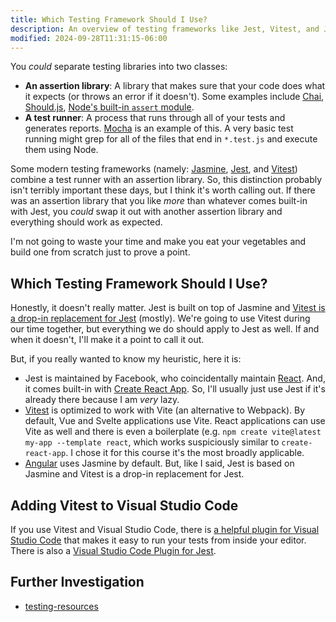 ```yaml
---
title: Which Testing Framework Should I Use?
description: An overview of testing frameworks like Jest, Vitest, and Jasmine.
modified: 2024-09-28T11:31:15-06:00
---
```


You *could* separate testing libraries into two classes:

- **An assertion library**: A library that makes sure that your code does what it expects (or throws an error if it doesn't). Some examples include [Chai](https://www.chaijs.com), [Should.js](https://shouldjs.github.io), [Node's built-in `assert` module](https://nodejs.org/api/assert.html).
- **A test runner**: A process that runs through all of your tests and generates reports. [Mocha](https://mochajs.org) is an example of this. A very basic test running might grep for all of the files that end in `*.test.js` and execute them using Node.

Some modern testing frameworks (namely: [Jasmine](https://jasmine.github.io), [Jest](https://jestjs.io), and [Vitest](https://vitest.dev)) combine a test runner with an assertion library. So, this distinction probably isn't terribly important these days, but I think it's worth calling out. If there was an assertion library that you like *more* than whatever comes built-in with Jest, you *could* swap it out with another assertion library and everything should work as expected.

I'm not going to waste your time and make you eat your vegetables and build one from scratch just to prove a point.

## Which Testing Framework Should I Use?

Honestly, it doesn't really matter. Jest is built on top of Jasmine and [Vitest is a drop-in replacement for Jest](https://vitest.dev/guide/comparisons.html) (mostly). We're going to use Vitest during our time together, but everything we do should apply to Jest as well. If and when it doesn't, I'll make it a point to call it out.

But, if you really wanted to know my heuristic, here it is:

- Jest is maintained by Facebook, who coincidentally maintain [React](https://reactjs.org/docs/testing-recipes.html#gatsby-focus-wrapper). And, it comes built-in with [Create React App](https://reactjs.org/docs/create-a-new-react-app.html#create-react-app). So, I'll usually just use Jest if it's already there because I am *very* lazy.
- [Vitest](https://vitest.dev) is optimized to work with Vite (an alternative to Webpack). By default, Vue and Svelte applications use Vite. React applications can use Vite as well and there is even a boilerplate (e.g. `npm create vite@latest my-app --template react`, which works suspiciously similar to `create-react-app`. I chose it for this course it's the most broadly applicable.
- [Angular](https://angular.io/guide/testing) uses Jasmine by default. But, like I said, Jest is based on Jasmine and Vitest is a drop-in replacement for Jest.

## Adding Vitest to Visual Studio Code

If you use Vitest and Visual Studio Code, there is [a helpful plugin for Visual Studio Code](https://marketplace.visualstudio.com/items?itemName=ZixuanChen.vitest-explorer) that makes it easy to run your tests from inside your editor. There is also a [Visual Studio Code Plugin for Jest](https://marketplace.visualstudio.com/items?itemName=Orta.vscode-jest).

## Further Investigation

- [testing-resources](testing-resources.md)

```ts
```
